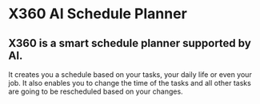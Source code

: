 # X360 AI Schedule Planner


## X360 is a smart schedule planner supported by AI. 
It creates you a schedule based on your tasks, your daily life or even your job. It also enables you to change the time of the tasks and all other tasks are going to be rescheduled based on your changes.


